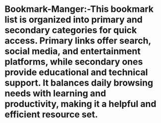 # Bookmark-Manger:-This bookmark list is organized into primary and secondary categories for quick access. Primary links offer search, social media, and entertainment platforms, while secondary ones provide educational and technical support. It balances daily browsing needs with learning and productivity, making it a helpful and efficient resource set.
